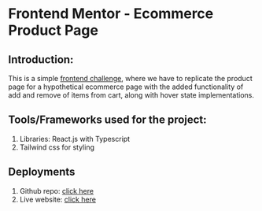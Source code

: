 # Frontend Mentor - Ecommerce Product Page

## Introduction:

This is a simple [frontend challenge](https://www.frontendmentor.io/challenges/ecommerce-product-page-UPsZ9MJp6), where we have to replicate the product page for a hypothetical ecommerce page with the added functionality of add and remove of items from cart, along with hover state implementations.

## Tools/Frameworks used for the project:

1. Libraries: React.js with Typescript
2. Tailwind css for styling

## Deployments

1. Github repo: [click here]()
2. Live website: [click here]()

